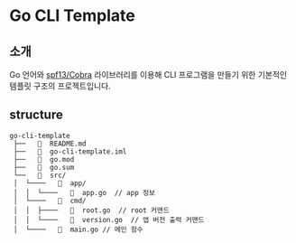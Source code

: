 # Go CLI Template

## 소개

Go 언어와 [spf13/Cobra](https://github.com/spf13/cobra) 라이브러리를 이용해 CLI 프로그램을 만들기 위한 기본적인 템플릿 구조의 프로젝트입니다.

## structure

```text
go-cli-template
 ├──     README.md
 ├──     go-cli-template.iml
 ├──     go.mod
 ├──     go.sum
 └──     src/
 │  └────     app/
 │  │  └────     app.go  // app 정보
 │  └────     cmd/
 │  │  ├────     root.go  // root 커맨드
 │  │  └────     version.go  // 앱 버전 출력 커맨드
 │  └────     main.go // 메인 함수
```
